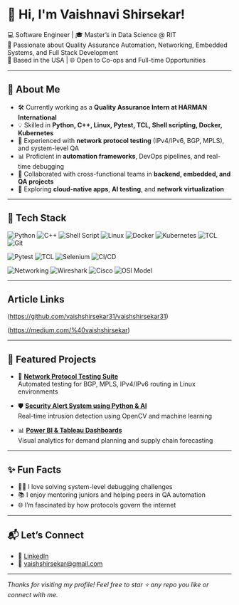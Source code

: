 

# 👋 Hi, I'm Vaishnavi Shirsekar!

💻 Software Engineer | 🎓 Master’s in Data Science @ RIT  
🌟 Passionate about Quality Assurance Automation, Networking, Embedded Systems, and Full Stack Development  
📍 Based in the USA | 🌐 Open to Co-ops and Full-time Opportunities  

---

## 🚀 About Me

- 🛠️ Currently working as a **Quality Assurance Intern at HARMAN International**
- 💡 Skilled in **Python, C++, Linux, Pytest, TCL, Shell scripting, Docker, Kubernetes**
- 🔬 Experienced with **network protocol testing** (IPv4/IPv6, BGP, MPLS), and system-level QA
- 📊 Proficient in **automation frameworks**, DevOps pipelines, and real-time debugging
- 🤝 Collaborated with cross-functional teams in **backend, embedded, and QA projects**
- 🌱 Exploring **cloud-native apps**, **AI testing**, and **network virtualization**

---

## 🔧 Tech Stack

![Python](https://img.shields.io/badge/Python-3670A0?style=for-the-badge&logo=python&logoColor=white)
![C++](https://img.shields.io/badge/C++-00599C?style=for-the-badge&logo=cplusplus&logoColor=white)
![Shell Script](https://img.shields.io/badge/Shell-Bash-89e051?style=for-the-badge&logo=gnu-bash&logoColor=black)
![Linux](https://img.shields.io/badge/Linux-FCC624?style=for-the-badge&logo=linux&logoColor=black)
![Docker](https://img.shields.io/badge/Docker-0db7ed?style=for-the-badge&logo=docker&logoColor=white)
![Kubernetes](https://img.shields.io/badge/Kubernetes-326ce5?style=for-the-badge&logo=kubernetes&logoColor=white)
![TCL](https://img.shields.io/badge/TCL-FF3F00?style=for-the-badge&logo=tcl&logoColor=white)
![Git](https://img.shields.io/badge/Git-F05032?style=for-the-badge&logo=git&logoColor=white)

<!-- QA & Automation Tools -->
![Pytest](https://img.shields.io/badge/Pytest-008000?style=for-the-badge&logo=pytest&logoColor=white)
![TCL](https://img.shields.io/badge/TCL-FF3F00?style=for-the-badge&logo=tcl&logoColor=white)
![Selenium](https://img.shields.io/badge/Selenium-43B02A?style=for-the-badge&logo=selenium&logoColor=white)
![CI/CD](https://img.shields.io/badge/CI/CD-Jenkins/GitHub--Actions-orange?style=for-the-badge)

<!-- Networking -->
![Networking](https://img.shields.io/badge/Networking-BGP/MPLS/IPv6-blueviolet?style=for-the-badge)
![Wireshark](https://img.shields.io/badge/Wireshark-1679A7?style=for-the-badge&logo=wireshark&logoColor=white)
![Cisco](https://img.shields.io/badge/Cisco-1BA0D7?style=for-the-badge&logo=cisco&logoColor=white)
![OSI Model](https://img.shields.io/badge/OSI%20Model-Layers%201--7-lightgrey?style=for-the-badge)

---

##  Article Links
(https://github.com/vaishshirsekar31/vaishshirsekar31)

(https://medium.com/%40vaishshirsekar)





---

## 📂 Featured Projects

- 🔬 [**Network Protocol Testing Suite**](https://github.com/vaishnavishirsekar/network-protocol-tester)  
  Automated testing for BGP, MPLS, IPv4/IPv6 routing in Linux environments

- 🛡️ [**Security Alert System using Python & AI**](https://github.com/vaishshirsekar31/Federated_Learning_Project_Demo)  
  Real-time intrusion detection using OpenCV and machine learning

- 📊 [**Power BI & Tableau Dashboards**](https://public.tableau.com/app/profile/vaishnavi.shirsekar/vizzes)  
  Visual analytics for demand planning and supply chain forecasting

---

## ✨ Fun Facts

- 👩‍💻 I love solving system-level debugging challenges
- 📚 I enjoy mentoring juniors and helping peers in QA automation
- 🌐 I’m fascinated by how protocols govern the internet

---

## 📬 Let’s Connect

- 🔗 [LinkedIn](https://www.linkedin.com/in/vaishnavi-shirsekar-126504194/)
- 📧 vaishshirsekar@gmail.com 


---

_Thanks for visiting my profile! Feel free to star ⭐️ any repo you like or connect with me._

